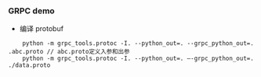 ### GRPC demo
-  编译 protobuf
```
    python -m grpc_tools.protoc -I. --python_out=. --grpc_python_out=. .abc.proto // abc.proto定义入参和出参
    python -m grpc_tools.protoc -I. --python_out=. –-grpc_python_out=. ./data.proto
```